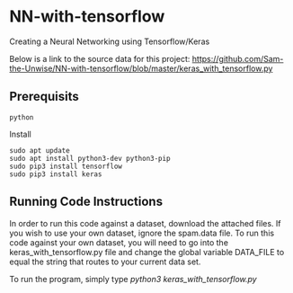 # NN-with-tensorflow
 Creating a Neural Networking using Tensorflow/Keras

Below is a link to the source data for this project: https://github.com/Sam-the-Unwise/NN-with-tensorflow/blob/master/keras_with_tensorflow.py


## Prerequisits
```
python
```
Install
```
sudo apt update
sudo apt install python3-dev python3-pip
sudo pip3 install tensorflow
sudo pip3 install keras
```


## Running Code Instructions
In order to run this code against a dataset, download the attached files. If you wish to use your own dataset, ignore the spam.data file. To run this code against your own dataset, you will need to go into the keras_with_tensorflow.py file and change the global variable DATA_FILE to equal the string that routes to your current data set. 

To run the program, simply type <i> python3 keras_with_tensorflow.py </i>
